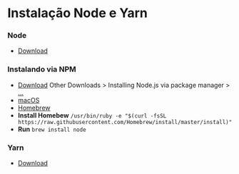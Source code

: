 # Instalação Node e Yarn # 

### Node ###
* [Download](https://nodejs.org/en/)

### Instalando via NPM ###
* [Download](https://nodejs.org/en/) Other Downloads > Installing Node.js via package manager > [...](https://nodejs.org/en/download/package-manager/)
* [macOS](https://nodejs.org/en/download/package-manager/#macos)
* [Homebrew](https://brew.sh/)
* **Install Homebew** ` /usr/bin/ruby -e "$(curl -fsSL https://raw.githubusercontent.com/Homebrew/install/master/install)" `
* **Run** `brew install node`

### Yarn ###
* [Download](https://yarnpkg.com/pt-BR/)